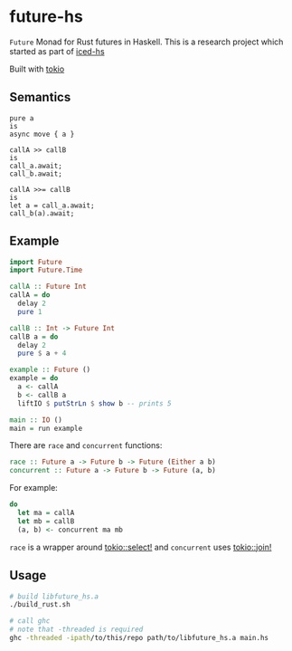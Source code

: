 # future-hs

`Future` Monad for Rust futures in Haskell.
This is a research project which started as part
of [iced-hs](https://github.com/ibaryshnikov/iced-hs)

Built with [tokio](https://github.com/tokio-rs/tokio)


## Semantics

```
pure a
is
async move { a }

callA >> callB
is
call_a.await;
call_b.await;

callA >>= callB
is
let a = call_a.await;
call_b(a).await; 
```


## Example

```haskell
import Future
import Future.Time

callA :: Future Int
callA = do
  delay 2
  pure 1

callB :: Int -> Future Int
callB a = do
  delay 2
  pure $ a + 4

example :: Future ()
example = do
  a <- callA
  b <- callB a
  liftIO $ putStrLn $ show b -- prints 5

main :: IO ()
main = run example
```

There are `race` and `concurrent` functions:

```haskell
race :: Future a -> Future b -> Future (Either a b)
concurrent :: Future a -> Future b -> Future (a, b)
```

For example:

```haskell
do
  let ma = callA
  let mb = callB
  (a, b) <- concurrent ma mb
```

`race` is a wrapper around
[tokio::select!](https://docs.rs/tokio/1.37.0/tokio/macro.select.html)
and `concurrent` uses
[tokio::join!](https://docs.rs/tokio/1.37.0/tokio/macro.join.html)


## Usage

```bash
# build libfuture_hs.a
./build_rust.sh

# call ghc
# note that -threaded is required
ghc -threaded -ipath/to/this/repo path/to/libfuture_hs.a main.hs
```
